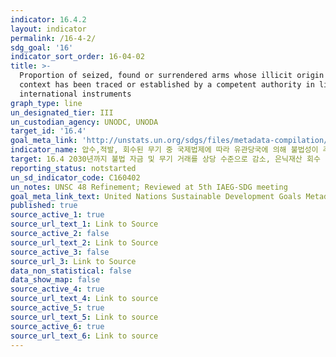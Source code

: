 ```yaml
---
indicator: 16.4.2
layout: indicator
permalink: /16-4-2/
sdg_goal: '16'
indicator_sort_order: 16-04-02
title: >-
  Proportion of seized, found or surrendered arms whose illicit origin or
  context has been traced or established by a competent authority in line with
  international instruments
graph_type: line
un_designated_tier: III
un_custodian_agency: UNODC, UNODA
target_id: '16.4'
goal_meta_link: 'http://unstats.un.org/sdgs/files/metadata-compilation/Metadata-Goal-16.pdf'
indicator_name: 압수,적발, 회수된 무기 중 국제법제에 따라 유관당국에 의해 불법성이 추적, 확인된  비율
target: 16.4 2030년까지 불법 자금 및 무기 거래를 상당 수준으로 감소, 은닉재산 회수 및 환수를 강화하며, 모든 형태의 조직화된 범죄를 방지
reporting_status: notstarted
un_sd_indicator_code: C160402
un_notes: UNSC 48 Refinement; Reviewed at 5th IAEG-SDG meeting
goal_meta_link_text: United Nations Sustainable Development Goals Metadata (pdf 1361kB)
published: true
source_active_1: true
source_url_text_1: Link to Source
source_active_2: false
source_url_text_2: Link to Source
source_active_3: false
source_url_3: Link to Source
data_non_statistical: false
data_show_map: false
source_active_4: true
source_url_text_4: Link to source
source_active_5: true
source_url_text_5: Link to source
source_active_6: true
source_url_text_6: Link to source
---
```

